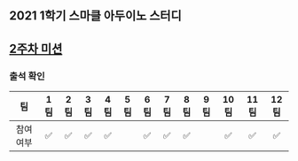 ## 2021 1학기 스마클 아두이노 스터디

## [2주차 미션](https://github.com/sejongsmarcle/2021_Spring_ArduinoStudy/issues/4)


### 출석 확인

|팀|1팀|2팀|3팀|4팀|5팀|6팀|7팀|8팀|9팀|10팀|11팀|12팀|
|:---:|:---:|:---:|:---:|:---:|:---:|:---:|:---:|:---:|:---:|:---:|:---:|:---:|
참여 여부| ✅|✅|✅|✅||✅|✅|✅||✅|✅|✅|✅|✅|✅|✅|✅|



